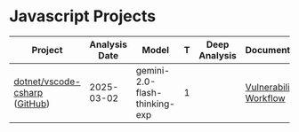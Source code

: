 # Javascript Projects
| Project | Analysis Date | Model | T | Deep Analysis | Documentation |
|---------|---------------|-------|---|:-------------:|---------------|
| [dotnet/vscode-csharp](dotnet/vscode-csharp/) ([GitHub](https://github.com/dotnet/vscode-csharp)) | 2025-03-02 | gemini-2.0-flash-thinking-exp | 1 |  | [Vulnerabilities Workflow](dotnet/vscode-csharp/2025-03-02-gemini-2.0-flash-thinking-exp/vulnerabilities-workflow-1.md) |